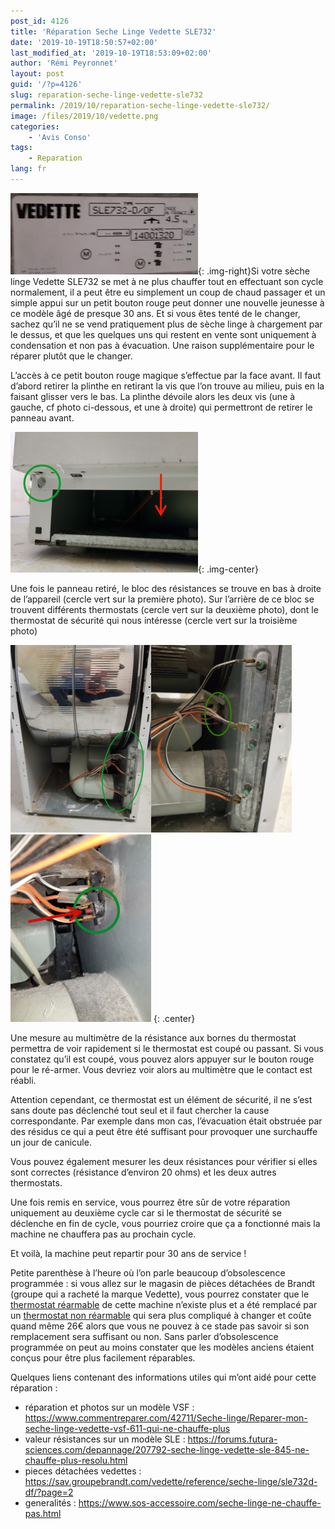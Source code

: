 ```yaml
---
post_id: 4126
title: 'Réparation Seche Linge Vedette SLE732'
date: '2019-10-19T18:50:57+02:00'
last_modified_at: '2019-10-19T18:53:09+02:00'
author: 'Rémi Peyronnet'
layout: post
guid: '/?p=4126'
slug: reparation-seche-linge-vedette-sle732
permalink: /2019/10/reparation-seche-linge-vedette-sle732/
image: /files/2019/10/vedette.png
categories:
    - 'Avis Conso'
tags:
    - Reparation
lang: fr
---
```


![](/files/2019/10/20190929_144208-300x130.jpg){: .img-right}Si votre sèche linge Vedette SLE732 se met à ne plus chauffer tout en effectuant son cycle normalement, il a peut être eu simplement un coup de chaud passager et un simple appui sur un petit bouton rouge peut donner une nouvelle jeunesse à ce modèle âgé de presque 30 ans. Et si vous êtes tenté de le changer, sachez qu’il ne se vend pratiquement plus de sèche linge à chargement par le dessus, et que les quelques uns qui restent en vente sont uniquement à condensation et non pas à évacuation. Une raison supplémentaire pour le réparer plutôt que le changer.

L’accès à ce petit bouton rouge magique s’effectue par la face avant. Il faut d’abord retirer la plinthe en retirant la vis que l’on trouve au milieu, puis en la faisant glisser vers le bas. La plinthe dévoile alors les deux vis (une à gauche, cf photo ci-dessous, et une à droite) qui permettront de retirer le panneau avant.

![](/files/2019/10/20190929_151344-wpp1571501165159-300x225.jpg){: .img-center}

Une fois le panneau retiré, le bloc des résistances se trouve en bas à droite de l’appareil (cercle vert sur la première photo). Sur l’arrière de ce bloc se trouvent différents thermostats (cercle vert sur la deuxième photo), dont le thermostat de sécurité qui nous intéresse (cercle vert sur la troisième photo)

![](/files/2019/10/20190929_151159-e1571500486598-wpp1571500995491-225x300.jpg)![](/files/2019/10/20190929_150357-e1571501382291-wpp1571501419271-225x300.jpg)![](/files/2019/10/20190929_150438-e1571501278286-wpp1571501350577-225x300.jpg)
{: .center}

Une mesure au multimètre de la résistance aux bornes du thermostat permettra de voir rapidement si le thermostat est coupé ou passant. Si vous constatez qu’il est coupé, vous pouvez alors appuyer sur le bouton rouge pour le ré-armer. Vous devriez voir alors au multimètre que le contact est réabli.

Attention cependant, ce thermostat est un élément de sécurité, il ne s’est sans doute pas déclenché tout seul et il faut chercher la cause correspondante. Par exemple dans mon cas, l’évacuation était obstruée par des résidus ce qui a peut être été suffisant pour provoquer une surchauffe un jour de canicule.

Vous pouvez également mesurer les deux résistances pour vérifier si elles sont correctes (résistance d’environ 20 ohms) et les deux autres thermostats.

Une fois remis en service, vous pourrez être sûr de votre réparation uniquement au deuxième cycle car si le thermostat de sécurité se déclenche en fin de cycle, vous pourriez croire que ça a fonctionné mais la machine ne chauffera pas au prochain cycle.

Et voilà, la machine peut repartir pour 30 ans de service !

Petite parenthèse à l’heure où l’on parle beaucoup d’obsolescence programmée : si vous allez sur le magasin de pièces détachées de Brandt (groupe qui a racheté la marque Vedette), vous pourrez constater que le [thermostat réarmable](https://sav.groupebrandt.com/vedette/pieces-detachees/seche-linge/thermostats/thermostat-securite-51x9942/) de cette machine n’existe plus et a été remplacé par un [thermostat non réarmable](https://sav.groupebrandt.com/vedette/pieces-detachees/seche-linge/thermostats/thermostat-securite-57x0318/) qui sera plus compliqué à changer et coûte quand même 26€ alors que vous ne pouvez à ce stade pas savoir si son remplacement sera suffisant ou non. Sans parler d’obsolescence programmée on peut au moins constater que les modèles anciens étaient conçus pour être plus facilement réparables.

Quelques liens contenant des informations utiles qui m’ont aidé pour cette réparation :

- réparation et photos sur un modèle VSF : <https://www.commentreparer.com/42711/Seche-linge/Reparer-mon-seche-linge-vedette-vsf-611-qui-ne-chauffe-plus>
- valeur résistances sur un modèle SLE : <https://forums.futura-sciences.com/depannage/207792-seche-linge-vedette-sle-845-ne-chauffe-plus-resolu.html>
- pieces détachées vedettes : <https://sav.groupebrandt.com/vedette/reference/seche-linge/sle732d-df/?page=2>
- generalités : <https://www.sos-accessoire.com/seche-linge-ne-chauffe-pas.html>